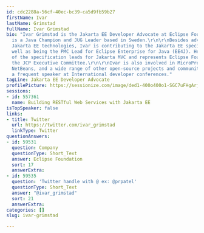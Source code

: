 ```yaml
---
id: cdc2288a-56cf-40ec-bc39-ca5d9fb59b27
firstName: Ivar
lastName: Grimstad
fullName: Ivar Grimstad
bio: "Ivar Grimstad is the Jakarta EE Developer Advocate at Eclipse Foundation. He
  is a Java Champion and JUG Leader based in Sweden.\r\n\r\nBesides advocating the
  Jakarta EE technologies, Ivar is contributing to the Jakarta EE specifications as
  well as being the PMC Lead for Eclipse Enterprise for Java (EE4J). He is also one
  of the specification leads for Jakarta MVC and represents Eclipse Foundation in
  the JCP Executive Committee.\r\n\r\nIvar is also involved in MicroProfile, Apache
  NetBeans, and a wide range of other open-source projects and communities. He is
  a frequent speaker at International developer conferences."
tagLine: Jakarta EE Developer Advocate
profilePicture: https://sessionize.com/image/ded1-400o400o1-SGC7uFHgArjkpx1792oNVY.png
sessions:
- id: 557361
  name: Building RESTful Web Services with Jakarta EE
isTopSpeaker: false
links:
- title: Twitter
  url: https://twitter.com/ivar_grimstad
  linkType: Twitter
questionAnswers:
- id: 59531
  question: Company
  questionType: Short_Text
  answer: Eclipse Foundation
  sort: 17
  answerExtra: 
- id: 59535
  question: 'Twitter handle with @ ex: @prpatel'
  questionType: Short_Text
  answer: "@ivar_grimstad"
  sort: 21
  answerExtra: 
categories: []
slug: ivar-grimstad

---
```

